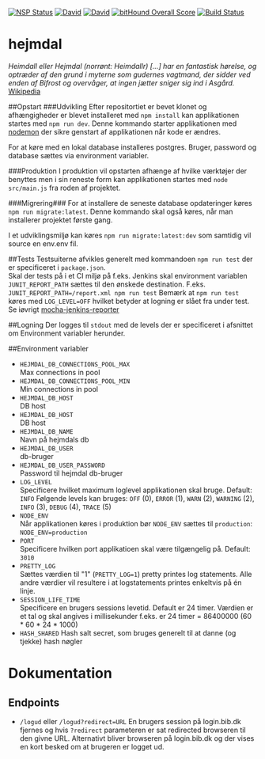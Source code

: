 [![NSP Status](https://nodesecurity.io/orgs/dbcdk/projects/4eba54f1-c2ff-4d1e-ab6f-80ae788ec29c/badge)](https://nodesecurity.io/orgs/dbcdk/projects/4eba54f1-c2ff-4d1e-ab6f-80ae788ec29c)
[![David](https://img.shields.io/david/DBCDK/hejmdal.svg?style=flat-square)](https://david-dm.org/DBCDK/hejmdal#info=dependencies)
[![David](https://img.shields.io/david/dev/DBCDK/hejmdal.svg?style=flat-square)](https://david-dm.org/DBCDK/hejmdal#info=dev)
[![bitHound Overall Score](https://www.bithound.io/github/DBCDK/hejmdal/badges/score.svg)](https://www.bithound.io/github/DBCDK/hejmdal)
[![Build Status](https://travis-ci.org/DBCDK/hejmdal.svg?branch=master)](https://travis-ci.org/DBCDK/hejmdal)

# hejmdal
*Heimdall eller Hejmdal (norrønt: Heimdallr) [...] har en fantastisk hørelse, og optræder af den grund i myterne som gudernes vagtmand, der sidder ved enden af Bifrost og overvåger, at ingen jætter sniger sig ind i Asgård.*
[Wikipedia](https://da.wikipedia.org/wiki/Hejmdal)

##Opstart
###Udvikling
Efter repositortiet er bevet klonet og afhængigheder er blevet installeret med `npm install` kan applikationen startes med `npm run dev`. Denne kommando starter applikationen med [nodemon](https://www.npmjs.com/package/nodemon) der sikre genstart af applikationen når kode er ændres.

For at køre med en lokal database installeres postgres. Bruger, password og database sættes via environment variabler.

###Produktion
I produktion vil opstarten afhænge af hvilke værktøjer der benyttes men i sin reneste form kan applikationen startes med `node src/main.js` fra roden af projektet. 

###Migrering###
For at installere de seneste database opdateringer køres `npm run migrate:latest`. Denne kommando skal også køres, når man installerer projektet første gang.
 
I et udviklingsmiljø kan køres `npm run migrate:latest:dev` som samtidig vil source en env.env fil.  

##Tests
Testsuiterne afvikles generelt med kommandoen `npm run test` der er specificeret i `package.json`.  
Skal der tests på i et CI miljø på f.eks. Jenkins skal environment variablen `JUNIT_REPORT_PATH` sættes til den ønskede destination. F.eks. `JUNIT_REPORT_PATH=/report.xml npm run test`
 Bemærk at `npm run test` køres med `LOG_LEVEL=OFF` hvilket betyder at logning er slået fra under test.  
Se iøvrigt [mocha-jenkins-reporter](https://www.npmjs.com/package/mocha-jenkins-reporter)

##Logning
Der logges til `stdout` med de levels der er specificeret i afsnittet om Environment variabler herunder.

##Environment variabler
- `HEJMDAL_DB_CONNECTIONS_POOL_MAX`  
Max connections in pool
- `HEJMDAL_DB_CONNECTIONS_POOL_MIN`  
Min connections in pool
- `HEJMDAL_DB_HOST`  
DB host
- `HEJMDAL_DB_HOST`  
DB host
- `HEJMDAL_DB_NAME`  
Navn på hejmdals db
- `HEJMDAL_DB_USER`  
db-bruger
- `HEJMDAL_DB_USER_PASSWORD`  
Password til hejmdal db-bruger
- `LOG_LEVEL`  
Specificere hvilket maximum loglevel applikationen skal bruge. Default: `INFO`
Følgende levels kan bruges: `OFF` (0), `ERROR` (1), `WARN` (2), `WARNING` (2), `INFO` (3), `DEBUG` (4), `TRACE` (5)
- `NODE_ENV`  
Når applikationen køres i produktion bør `NODE_ENV` sættes til `production`: `NODE_ENV=production` 
- `PORT`  
Specificere hvilken port applikatioen skal være tilgængelig på. Default: `3010`
- `PRETTY_LOG`  
Sættes værdien til "1" (`PRETTY_LOG=1`) pretty printes log statements. Alle andre værdier vil resultere i at logstatements printes enkeltvis på én linje. 
- `SESSION_LIFE_TIME`  
Specificere en brugers sessions levetid. Default er 24 timer. Værdien er et tal og skal angives i millisekunder f.eks. er 24 timer = 86400000 (60 * 60 * 24 * 1000)
- `HASH_SHARED`
Hash salt secret, som bruges generelt til at danne (og tjekke) hash nøgler

# Dokumentation
## Endpoints
- `/logud` eller `/logud?redirect=URL` 
En brugers session på login.bib.dk fjernes og hvis `?redirect` parameteren er sat redirected browseren til den givne URL. Alternativt bliver browseren på login.bib.dk og der vises en kort besked om at brugeren er logget ud. 

